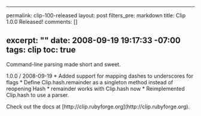 ----- 
permalink: clip-100-released
layout: post
filters_pre: markdown
title: Clip 1.0.0 Released!
comments: []

excerpt: ""
date: 2008-09-19 19:17:33 -07:00
tags: clip
toc: true
-----
<p>Command-line parsing made short and sweet.


<p>1.0.0 / 2008-09-19
*  Added support for mapping dashes to underscores for flags
*  Define Clip.hash.remainder as a singleton method instead of reopening Hash
*  remainder works with Clip.hash now
*  Reimplemented Clip.hash to use a parser.

<p>Check out the docs at [http://clip.rubyforge.org](http://clip.rubyforge.org).

